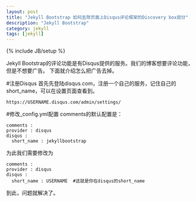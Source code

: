 ```yaml
---
layout: post
title: "Jekyll Bootstrap 如何去除页面上Disqus评论框架的Discovery box部分"
description: "Jekyll Bootstrap"
category: jekyll
tags: [jekyll]
---
```

{% include JB/setup %}

Jekyll Bootstrap的评论功能是有Disqus提供的服务。我们的博客想要评论功能，但是不想要广告。
下面就介绍怎么把广告去掉。

#注册Disqus
首先先登陆disqus.com，注册一个自己的服务，记住自己的short_name，可以在设置页面查看到。

	https://USERNAME.disqus.com/admin/settings/

#修改_config.yml配置
comments的默认配置是：

	comments :
    provider : disqus
    disqus :
      short_name : jekyllbootstrap


为此我们需要修改为

	comments :
    provider : disqus
    disqus :
      short_name : USERNAME  #这就是你在disqus的short_name

到此，问题就解决了。

